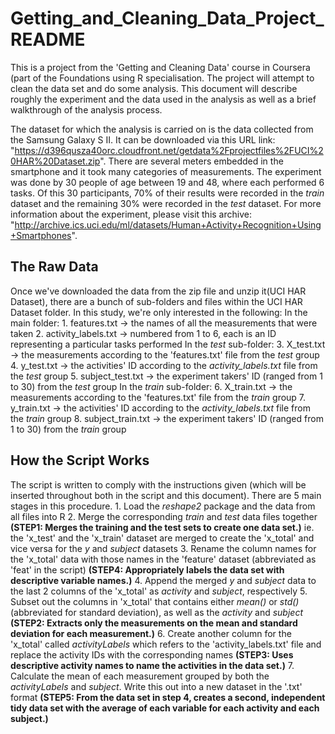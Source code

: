 # Getting_and_Cleaning_Data_Project_README
This is a project from the 'Getting and Cleaning Data' course in Coursera (part of the Foundations using R specialisation. The project will attempt to clean the data set and do some analysis. This document will describe roughly the experiment and the data used in the analysis as well as a brief walkthrough of the analysis process.

The dataset for which the analysis is carried on is the data collected from the Samsung Galaxy S II. It can be downloaded via this URL link: "https://d396qusza40orc.cloudfront.net/getdata%2Fprojectfiles%2FUCI%20HAR%20Dataset.zip". There are several meters embedded in the smartphone and it took many categories of measurements. The experiment was done by 30 people of age between 19 and 48, where each performed 6 tasks. Of this 30 participants, 70% of their results were recorded in the *train* dataset and the remaining 30% were recorded in the *test* dataset. For more information about the experiment, please visit this archive: "http://archive.ics.uci.edu/ml/datasets/Human+Activity+Recognition+Using+Smartphones".


## The Raw Data
Once we've downloaded the data from the zip file and unzip it(UCI HAR Dataset), there are a bunch of sub-folders and files within the UCI HAR Dataset folder. In this study, we're only interested in the following:
    In the main folder:
        1. features.txt             -> the names of all the measurements that were taken
        2. activity_labels.txt      -> numbered from 1 to 6, each is an ID representing a particular tasks performed
    In the *test* sub-folder:
        3. X_test.txt               -> the measurements according to the 'features.txt' file from the *test* group
        4. y_test.txt               -> the activities' ID according to the *activity_labels.txt* file from the *test* group
        5. subject_test.txt         -> the experiment takers' ID (ranged from 1 to 30) from the *test* group
    In the *train* sub-folder:
        6. X_train.txt              -> the measurements according to the 'features.txt' file from the *train* group
        7. y_train.txt              -> the activities' ID according to the *activity_labels.txt* file from the *train* group
        8. subject_train.txt        -> the experiment takers' ID (ranged from 1 to 30) from the *train* group


## How the Script Works
The script is written to comply with the instructions given (which will be inserted throughout both in the script and this document). There are 5 main stages in this procedure.
    1. Load the *reshape2* package and the data from all files into R
    2. Merge the corresponding *train* and *test* data files together **(STEP1: Merges the training and the test sets to create one data set.)**
        ie. the 'x_test' and the 'x_train' dataset are merged to create the 'x_total' and vice versa for the *y* and *subject* datasets
    3. Rename the column names for the 'x_total' data with those names in the 'feature' dataset (abbreviated as 'feat' in the script)
       **(STEP4: Appropriately labels the data set with descriptive variable names.)**
    4. Append the merged *y* and *subject* data to the last 2 columns of the 'x_total' as *activity* and *subject*, respectively
    5. Subset out the columns in 'x_total' that contains either *mean()* or *std()* (abbreviated for standard deviation), as well as the *activity* and *subject*
       **(STEP2: Extracts only the measurements on the mean and standard deviation for each measurement.)**
    6. Create another column for the 'x_total' called *activityLabels* which refers to the 'activity_labels.txt' file and replace the activity IDs with the                 corresponding names
       **(STEP3: Uses descriptive activity names to name the activities in the data set.)**
    7. Calculate the mean of each measurement grouped by both the *activityLabels* and *subject*. Write this out into a new dataset in the '.txt' format
       **(STEP5: From the data set in step 4, creates a second, independent tidy data set with the average of each variable for each activity and each subject.)**
       
         
